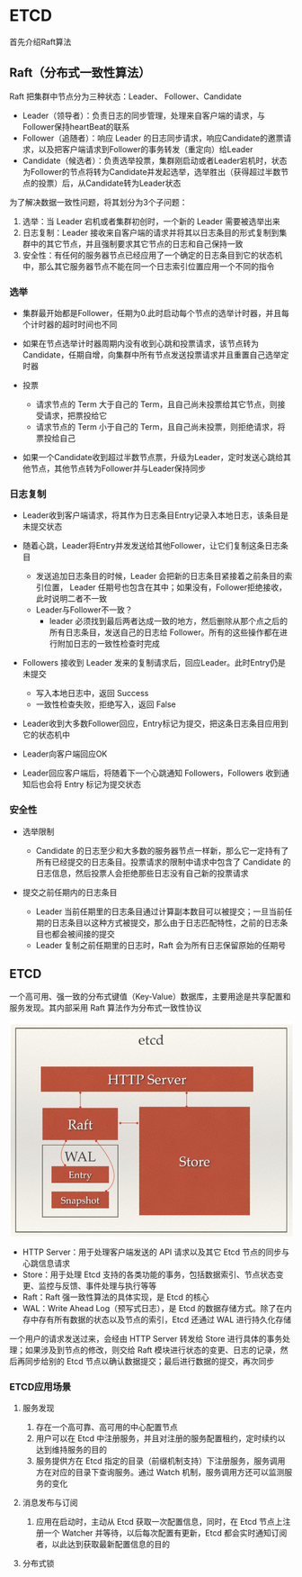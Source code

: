 # ETCD

首先介绍Raft算法

## Raft（分布式一致性算法）

Raft 把集群中节点分为三种状态：Leader、 Follower、Candidate

- Leader（领导者）：负责日志的同步管理，处理来自客户端的请求，与Follower保持heartBeat的联系
- Follower（追随者）：响应 Leader 的日志同步请求，响应Candidate的邀票请求，以及把客户端请求到Follower的事务转发（重定向）给Leader
- Candidate（候选者）：负责选举投票，集群刚启动或者Leader宕机时，状态为Follower的节点将转为Candidate并发起选举，选举胜出（获得超过半数节点的投票）后，从Candidate转为Leader状态

为了解决数据一致性问题，将其划分为3个子问题：

1. 选举：当 Leader 宕机或者集群初创时，一个新的 Leader 需要被选举出来
2. 日志复制：Leader 接收来自客户端的请求并将其以日志条目的形式复制到集群中的其它节点，并且强制要求其它节点的日志和自己保持一致
3. 安全性：有任何的服务器节点已经应用了一个确定的日志条目到它的状态机中，那么其它服务器节点不能在同一个日志索引位置应用一个不同的指令

### 选举

- 集群最开始都是Follower，任期为0.此时启动每个节点的选举计时器，并且每个计时器的超时时间也不同
- 如果在节点选举计时器周期内没有收到心跳和投票请求，该节点转为Candidate，任期自增，向集群中所有节点发送投票请求并且重置自己选举定时器
- 投票
  - 请求节点的 Term 大于自己的 Term，且自己尚未投票给其它节点，则接受请求，把票投给它
  - 请求节点的 Term 小于自己的 Term，且自己尚未投票，则拒绝请求，将票投给自己

- 如果一个Candidate收到超过半数节点票，升级为Leader，定时发送心跳给其他节点，其他节点转为Follower并与Leader保持同步

### 日志复制

- Leader收到客户端请求，将其作为日志条目Entry记录入本地日志，该条目是未提交状态
- 随着心跳，Leader将Entry并发发送给其他Follower，让它们复制这条日志条目
  - 发送追加日志条目的时候，Leader 会把新的日志条目紧接着之前条目的索引位置， Leader 任期号也包含在其中；如果没有，Follower拒绝接收，此时说明二者不一致
  - Leader与Follower不一致？
    - leader 必须找到最后两者达成一致的地方，然后删除从那个点之后的所有日志条目，发送自己的日志给 Follower。所有的这些操作都在进行附加日志的一致性检查时完成

- Followers 接收到 Leader 发来的复制请求后，回应Leader。此时Entry仍是未提交
  - 写入本地日志中，返回 Success
  - 一致性检查失败，拒绝写入，返回 False

- Leader收到大多数Follower回应，Entry标记为提交，把这条日志条目应用到它的状态机中
- Leader向客户端回应OK
- Leader回应客户端后，将随着下一个心跳通知 Followers，Followers 收到通知后也会将 Entry 标记为提交状态

### 安全性
- 选举限制
  -  Candidate 的日志至少和大多数的服务器节点一样新，那么它一定持有了所有已经提交的日志条目。投票请求的限制中请求中包含了 Candidate 的日志信息，然后投票人会拒绝那些日志没有自己新的投票请求

- 提交之前任期内的日志条目
  - Leader 当前任期里的日志条目通过计算副本数目可以被提交；一旦当前任期的日志条目以这种方式被提交，那么由于日志匹配特性，之前的日志条目也都会被间接的提交
  - Leader 复制之前任期里的日志时，Raft 会为所有日志保留原始的任期号



## ETCD

一个高可用、强一致的分布式键值（Key-Value）数据库，主要用途是共享配置和服务发现。其内部采用 Raft 算法作为分布式一致性协议

![ETCD框架图](ETCD.png)

- HTTP Server：用于处理客户端发送的 API 请求以及其它 Etcd 节点的同步与心跳信息请求
- Store：用于处理 Etcd 支持的各类功能的事务，包括数据索引、节点状态变更、监控与反馈、事件处理与执行等等
- Raft：Raft 强一致性算法的具体实现，是 Etcd 的核心
- WAL：Write Ahead Log（预写式日志），是 Etcd 的数据存储方式。除了在内存中存有所有数据的状态以及节点的索引，Etcd 还通过 WAL 进行持久化存储


一个用户的请求发送过来，会经由 HTTP Server 转发给 Store 进行具体的事务处理；如果涉及到节点的修改，则交给 Raft 模块进行状态的变更、日志的记录，然后再同步给别的 Etcd 节点以确认数据提交；最后进行数据的提交，再次同步

### ETCD应用场景

1. 服务发现
   1. 存在一个高可靠、高可用的中心配置节点
   2. 用户可以在 Etcd 中注册服务，并且对注册的服务配置租约，定时续约以达到维持服务的目的
   3. 服务提供方在 Etcd 指定的目录（前缀机制支持）下注册服务，服务调用方在对应的目录下查询服务。通过 Watch 机制，服务调用方还可以监测服务的变化

2. 消息发布与订阅
   1. 应用在启动时，主动从 Etcd 获取一次配置信息，同时，在 Etcd 节点上注册一个 Watcher 并等待，以后每次配置有更新，Etcd 都会实时通知订阅者，以此达到获取最新配置信息的目的

3. 分布式锁